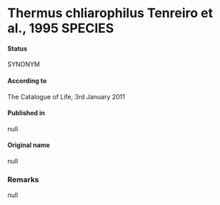 # Thermus chliarophilus Tenreiro et al., 1995 SPECIES

#### Status
SYNONYM

#### According to
The Catalogue of Life, 3rd January 2011

#### Published in
null

#### Original name
null

### Remarks
null